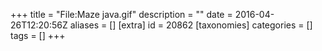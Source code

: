 +++
title = "File:Maze java.gif"
description = ""
date = 2016-04-26T12:20:56Z
aliases = []
[extra]
id = 20862
[taxonomies]
categories = []
tags = []
+++


